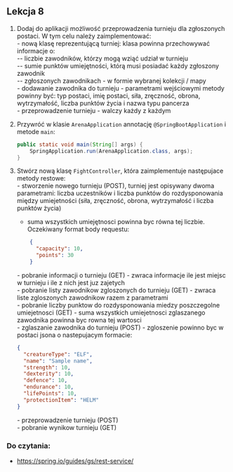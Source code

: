 ## Lekcja 8

1. Dodaj do aplikacji możliwość przeprowadzenia turnieju dla zgłoszonych postaci. W tym celu należy zaimplementować:  
\- nową klasę reprezentującą turniej: klasa powinna przechowywać informacje o:  
\-- liczbie zawodników, którzy mogą wziąć udział w turnieju  
\-- sumie punktów umiejętności, którą musi posiadać każdy zgłoszony zawodnik  
\-- zgłoszonych zawodnikach - w formie wybranej kolekcji / mapy  
\- dodawanie zawodnika do turnieju - parametrami wejściowymi metody powinny być:
typ postaci, imię postaci, siła, zręczność, obrona, wytrzymałość, liczba punktów życia i nazwa typu pancerza  
\- przeprowadzenie turnieju - walczy każdy z każdym

2. Przywróć w klasie `ArenaApplication` annotację `@SpringBootApplication` i metode `main`:
    ```java
    public static void main(String[] args) {
        SpringApplication.run(ArenaApplication.class, args);
    }
    ```

3. Stwórz nową klasę `FightController`, która zaimplementuje następujace metody restowe:  
    \- stworzenie nowego turnieju (POST), turniej jest opisywany dwoma parametrami: liczba uczestników
    i liczba punktów do rozdysponowania między umiejetności (siła, zręczność, obrona, wytrzymałość i liczba punktów życia) 
	- suma wszystkich umiejętnosci powinna byc równa tej liczbie.  
    Oczekiwany format body requestu:
    ```json
        {
          "capacity": 10,
          "points": 30
        }
    ```  
    \- pobranie informacji o turnieju (GET) - zwraca informacje ile jest miejsc w turnieju i ile z nich jest juz zajetych    
    \- pobranie listy zawodnikow zgloszonych do turnieju (GET) - zwraca liste zgloszonych zawodnikow razem z parametrami  
    \- pobranie liczby punktow do rozdysponowania miedzy poszczegolne umiejetnosci (GET) - suma wszystkich umiejetnosci zglaszanego zawodnika powinna byc rowna tej wartosci   
    \- zglaszanie zawodnika do turnieju (POST) - zgloszenie powinno byc w postaci jsona o nastepujacym formacie:
    ```json
    {
      "creatureType": "ELF",
      "name": "Sample name",
      "strength": 10,
      "dexterity": 10,
      "defence": 10,
      "endurance": 10,
      "lifePoints": 10,
      "protectionItem": "HELM"
    }
    ```
    \- przeprowadzenie turnieju (POST)  
    \- pobranie wynikow turnieju (GET)

### Do czytania:
- https://spring.io/guides/gs/rest-service/